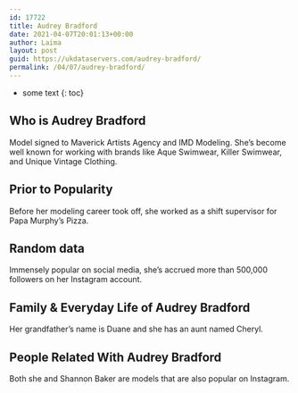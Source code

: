 ```yaml
---
id: 17722
title: Audrey Bradford
date: 2021-04-07T20:01:13+00:00
author: Laima
layout: post
guid: https://ukdataservers.com/audrey-bradford/
permalink: /04/07/audrey-bradford/
---
```


* some text
{: toc}


## Who is Audrey Bradford
                  
                  
                  
Model signed to Maverick Artists Agency and IMD Modeling. She&#8217;s become well known for working with brands like Aque Swimwear, Killer Swimwear, and Unique Vintage Clothing.
                  
              
            
              
            
                
                
                
## Prior to Popularity
                  
                  
                  
Before her modeling career took off, she worked as a shift supervisor for Papa Murphy&#8217;s Pizza.
                  
              
            
              
            
                
                
                
## Random data
                  
                  
                  
Immensely popular on social media, she&#8217;s accrued more than 500,000 followers on her Instagram account.
                  
              
            
              
            
                
                
                
## Family & Everyday Life of Audrey Bradford
                  
                  
                  
Her grandfather&#8217;s name is Duane and she has an aunt named Cheryl.
                  
              
            
              
            
                
                
                
## People Related With Audrey Bradford
                  
                  
                  
Both she and Shannon Baker are models that are also popular on Instagram.
                  
              
            
              
            
                
              
            
              
              
            
            
              
            
          
          
          